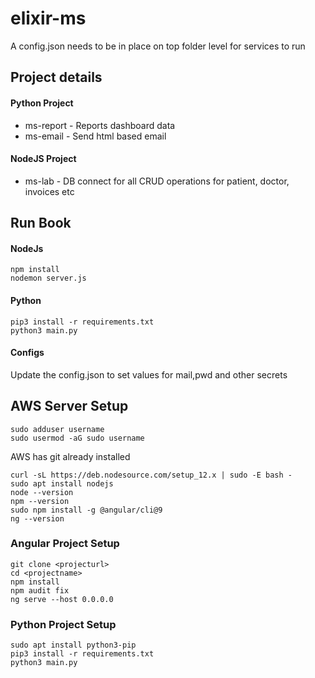 # elixir-ms
A config.json needs to be in place on top folder level for services to run

## Project details
#### Python Project
- ms-report    -  Reports dashboard data 
- ms-email     -  Send html based email
#### NodeJS Project
- ms-lab       -  DB connect for all CRUD operations for patient, doctor, invoices etc

## Run Book
#### NodeJs
```
npm install
nodemon server.js
```
#### Python
```
pip3 install -r requirements.txt
python3 main.py
```
#### Configs
Update the config.json to set values for mail,pwd and other secrets

## AWS Server Setup
```
sudo adduser username
sudo usermod -aG sudo username
```
AWS has git already installed

```
curl -sL https://deb.nodesource.com/setup_12.x | sudo -E bash -
sudo apt install nodejs
node --version
npm --version
sudo npm install -g @angular/cli@9
ng --version
```
### Angular Project Setup
```
git clone <projecturl>
cd <projectname>
npm install
npm audit fix
ng serve --host 0.0.0.0
```
### Python Project Setup
```
sudo apt install python3-pip
pip3 install -r requirements.txt
python3 main.py
```

